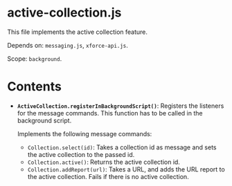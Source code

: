 # active-collection.js

This file implements the active collection feature.

Depends on: `messaging.js`, `xforce-api.js`.

Scope: `background`.

# Contents

* **`ActiveCollection.registerInBackgroundScript()`**: Registers the listeners for the message commands. This function has to be called in the background script.
	
	Implements the following message commands:
	* `Collection.select(id)`: Takes a collection id as message and sets the active collection to the passed id.
	* `Collection.active()`: Returns the active collection id.
	* `Collection.addReport(url)`: Takes a URL, and adds the URL report to the active collection. Fails if there is no active collection.